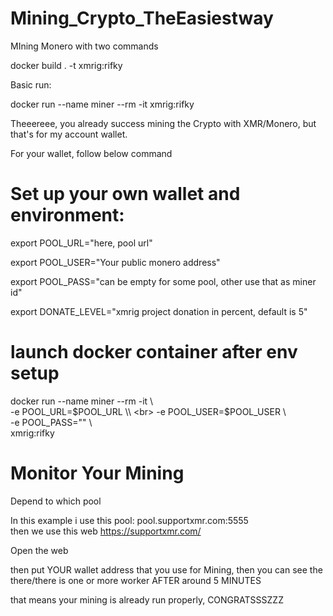 # Mining_Crypto_TheEasiestway
MIning Monero with two commands

docker build . -t xmrig:rifky

Basic run:

<tr>  docker run --name miner --rm -it xmrig:rifky </tr>

Theeereee, you already success mining the Crypto with XMR/Monero,
but that's for my account wallet.

For your wallet, follow below command

# Set up your own wallet and environment:

export POOL_URL="here, pool url"

export POOL_USER="Your public monero address"

export POOL_PASS="can be empty for some pool, other use that as miner id"

export DONATE_LEVEL="xmrig project donation in percent, default is 5"

# launch docker container after env setup
docker run --name miner --rm -it \\ <br>
-e POOL_URL=$POOL_URL \\ <br>
-e POOL_USER=$POOL_USER \\ <br>
-e POOL_PASS="" \\ <br>
xmrig:rifky

# Monitor Your Mining

Depend to which pool

In this example i use this pool: pool.supportxmr.com:5555 <br>
then we use this web  https://supportxmr.com/

Open the web

then put YOUR wallet address that you use for Mining, then you can see the  there/there is one or more worker AFTER around 5 MINUTES

that means your mining is already run properly, CONGRATSSSZZZ

